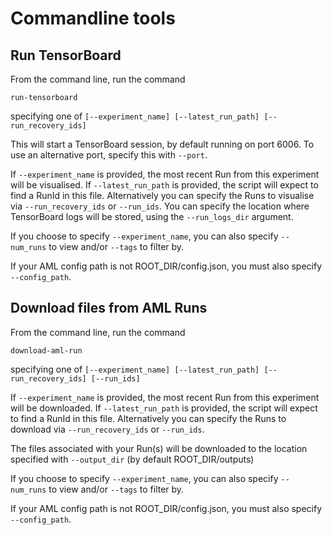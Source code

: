 # Commandline tools

## Run TensorBoard

From the command line, run the command

```run-tensorboard```

specifying one of 
`[--experiment_name] [--latest_run_path] [--run_recovery_ids]` 

This will start a TensorBoard session, by default running on port 6006. To use an alternative port, specify this with `--port`.

If `--experiment_name` is provided, the most recent Run from this experiment will be visualised.
If `--latest_run_path` is provided, the script will expect to find a RunId in this file.
Alternatively you can specify the Runs to visualise via  `--run_recovery_ids` or `--run_ids`.
You can specify the location where TensorBoard logs will be stored, using the `--run_logs_dir` argument.

If you choose to specify `--experiment_name`, you can also specify `--num_runs` to view and/or `--tags` to filter by.

If your AML config path is not ROOT_DIR/config.json, you must also specify `--config_path`.

## Download files from AML Runs

From the command line, run the command 

```download-aml-run```

specifying one of 
`[--experiment_name] [--latest_run_path] [--run_recovery_ids] [--run_ids]` 

If `--experiment_name` is provided, the most recent Run from this experiment will be downloaded.
If `--latest_run_path` is provided, the script will expect to find a RunId in this file.
Alternatively you can specify the Runs to download via  `--run_recovery_ids` or `--run_ids`.

The files associated with your Run(s) will be downloaded to the location specified with `--output_dir` (by default ROOT_DIR/outputs)

If you choose to specify `--experiment_name`, you can also specify `--num_runs` to view and/or `--tags` to filter by.

If your AML config path is not ROOT_DIR/config.json, you must also specify `--config_path`.

